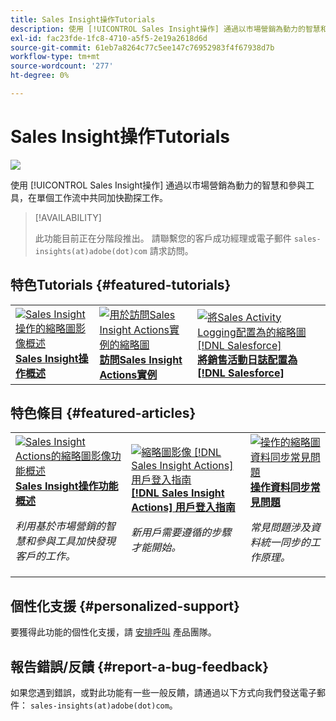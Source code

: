 ```yaml
---
title: Sales Insight操作Tutorials
description: 使用 [!UICONTROL Sales Insight操作] 通過以市場營銷為動力的智慧和參與工具，在單個工作流中共同加快勘探工作。
exl-id: fac23fde-1fc8-4710-a5f5-2e19a2618d6d
source-git-commit: 61eb7a8264c77c5ee147c76952983f4f67938d7b
workflow-type: tm+mt
source-wordcount: '277'
ht-degree: 0%

---
```


# Sales Insight操作Tutorials

![](assets/header.png)

使用 [!UICONTROL Sales Insight操作] 通過以市場營銷為動力的智慧和參與工具，在單個工作流中共同加快勘探工作。

>[!AVAILABILITY]
>
>此功能目前正在分階段推出。 請聯繫您的客戶成功經理或電子郵件 `sales-insights(at)adobe(dot)com` 請求訪問。

## 特色Tutorials {#featured-tutorials}

<table style="table-layout:fixed">
<tr>
<td>
<a href="/help/sales-insight-actions/sales-insight-actions-overview.md"><img alt="Sales Insight操作的縮略圖影像概述" src="assets/sales-insight-actions-feature-overview-videothumb.png" /></a>
<div><a href="/help/sales-insight-actions/sales-insight-actions-overview.md"><strong>Sales Insight操作概述</strong></a></div>
</td>
<td>
<a href="/help/sales-insight-actions/accessing-your-sales-insight-actions-instance.md"><img alt="用於訪問Sales Insight Actions實例的縮略圖" src="assets/accessing-your-sales-insight-actions-instance-videothumb.png" /></a>
<div><a href="/help/sales-insight-actions/accessing-your-sales-insight-actions-instance.md"><strong>訪問Sales Insight Actions實例</strong></a></div>
</td>
<td>
<a href="/help/sales-insight-actions/configure-sales-activity-logging-to-salesforce.md"><img alt="將Sales Activity Logging配置為的縮略圖 [!DNL Salesforce]" src="assets/configure-sales-activity-logging-to-salesforce-videothumb.png" /></a>
<div><a href="/help/sales-insight-actions/configure-sales-activity-logging-to-salesforce.md"><strong>將銷售活動日誌配置為 [!DNL Salesforce]</strong></a></div>
</td>
</tr>
</table>

## 特色條目 {#featured-articles}

<table style="table-layout:fixed">
<tr>
<td>
<a href="https://experienceleague.adobe.com/docs/marketo/using/product-docs/marketo-sales-insight/actions/sales-insight-actions-feature-overview.html"><img alt="Sales Insight Actions的縮略圖影像功能概述" src="assets/sales-insight-actions-feature-overview-thumb.png" /></a>
<div><a href="https://experienceleague.adobe.com/docs/marketo/using/product-docs/marketo-sales-insight/actions/sales-insight-actions-feature-overview.html"><strong>Sales Insight操作功能概述</strong></a></div>
<p><em>利用基於市場營銷的智慧和參與工具加快發現客戶的工作。</em></p>
</td>
<td>
<a href="https://experienceleague.adobe.com/docs/marketo/using/product-docs/marketo-sales-insight/actions/getting-started/sales-insight-actions-user-onboarding-guide.html"><img alt="縮略圖影像 [!DNL Sales Insight Actions] 用戶登入指南" src="assets/sales-insight-actions-user-onboarding-guide-thumb.png" /></a>
<div><a href="https://experienceleague.adobe.com/docs/marketo/using/product-docs/marketo-sales-insight/actions/getting-started/sales-insight-actions-user-onboarding-guide.html"><strong>[!DNL Sales Insight Actions] 用戶登入指南</strong></a></div>
<p><em>新用戶需要遵循的步驟才能開始。</em></p>
</td>
<td>
<a href="https://experienceleague.adobe.com/docs/marketo/using/product-docs/marketo-sales-insight/actions/admin/actions-data-sync-faq.html"><img alt="操作的縮略圖資料同步常見問題" src="assets/actions-data-sync-faq-thumb.png" /></a>
<div><a href="https://experienceleague.adobe.com/docs/marketo/using/product-docs/marketo-sales-insight/actions/admin/actions-data-sync-faq.html"><strong>操作資料同步常見問題</strong></a></div>
<p><em>常見問題涉及資料統一同步的工作原理。</em></p>
</td>
</tr>
</table>

## 個性化支援 {#personalized-support}

要獲得此功能的個性化支援，請 [安排呼叫](https://outlook.office365.com/owa/calendar/AdobeInc1@adobe.onmicrosoft.com/bookings/) 產品團隊。

## 報告錯誤/反饋 {#report-a-bug-feedback}

如果您遇到錯誤，或對此功能有一些一般反饋，請通過以下方式向我們發送電子郵件： `sales-insights(at)adobe(dot)com`。
